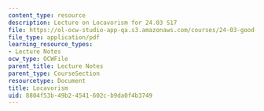 ```yaml
---
content_type: resource
description: Lecture on Locavorism for 24.03 S17
file: https://ol-ocw-studio-app-qa.s3.amazonaws.com/courses/24-03-good-food-ethics-and-politics-of-food-spring-2017/8804f53b49b24541602cb9da0f4b3749_MIT24_03S17_lec23.pdf
file_type: application/pdf
learning_resource_types:
- Lecture Notes
ocw_type: OCWFile
parent_title: Lecture Notes
parent_type: CourseSection
resourcetype: Document
title: Locavorism
uid: 8804f53b-49b2-4541-602c-b9da0f4b3749
---
```

